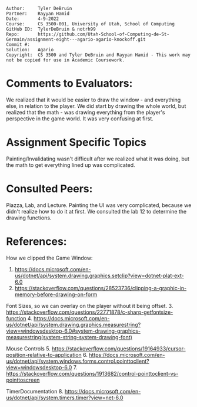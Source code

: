```
Author:     Tyler DeBruin
Partner:    Rayyan Hamid
Date:       4-9-2022
Course:     CS 3500-001, University of Utah, School of Computing
GitHub ID:  TylerDeBruin & notrh99
Repo:       https://github.com/Utah-School-of-Computing-de-St-Germain/assignment-eight---agario-agario-knockoff.git
Commit #:   
Solution:   Agario
Copyright:  CS 3500 and Tyler DeBruin and Rayyan Hamid - This work may not be copied for use in Academic Coursework.
```

# Comments to Evaluators:

 We realized that it would be easier to draw the window - and everything else, in relation to the player. We did start by drawing the whole world, but realized that the math - was drawing
 everything from the player's perspective in the game world. It was very confusing at first.


# Assignment Specific Topics

Painting/Invalidating wasn't difficult after we realized what it was doing, but the math to get everything lined up was complicated. 


# Consulted Peers:

Piazza, Lab, and Lecture. Painting the UI was very complicated, because we didn't realize how to do it at first. We consulted the lab 12 to determine the drawing functions.

# References:

How we clipped the Game Window:

1. https://docs.microsoft.com/en-us/dotnet/api/system.drawing.graphics.setclip?view=dotnet-plat-ext-6.0
2. https://stackoverflow.com/questions/28523736/clipping-a-graphic-in-memory-before-drawing-on-form 

Font Sizes, so we can overlay on the player without it being offset.
3. https://stackoverflow.com/questions/22771878/c-sharp-getfontsize-function
4. https://docs.microsoft.com/en-us/dotnet/api/system.drawing.graphics.measurestring?view=windowsdesktop-6.0#system-drawing-graphics-measurestring(system-string-system-drawing-font)

Mouse Controls
5. https://stackoverflow.com/questions/19164933/cursor-position-relative-to-application
6. https://docs.microsoft.com/en-us/dotnet/api/system.windows.forms.control.pointtoclient?view=windowsdesktop-6.0
7. https://stackoverflow.com/questions/1913682/control-pointtoclient-vs-pointtoscreen

TimerDocumentation
8. https://docs.microsoft.com/en-us/dotnet/api/system.timers.timer?view=net-6.0 